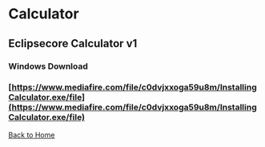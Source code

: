 # Calculator

## Eclipsecore Calculator v1

### Windows Download
### [https://www.mediafire.com/file/c0dvjxxoga59u8m/InstallingCalculator.exe/file](https://www.mediafire.com/file/c0dvjxxoga59u8m/InstallingCalculator.exe/file)



[Back to Home](https://www.eclipsecore.net)
